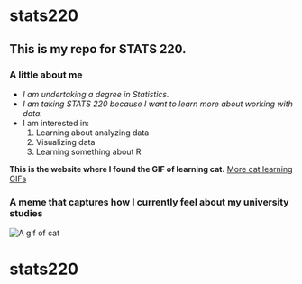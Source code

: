 # stats220

## This is my repo for STATS 220. 

### **A little about me**
- *I am undertaking a degree in Statistics.*
- *I am taking STATS 220 because I want to learn more about working with data.*
- I am interested in:
  1. Learning about analyzing data
  2. Visualizing data
  3. Learning something about R

**This is the website where I found the GIF of learning cat.**
[More cat learning GIFs](https://giphy.com/explore/cat-learning)

### **A meme that captures how I currently feel about my university studies**
![A gif of cat](https://media3.giphy.com/media/v1.Y2lkPTc5MGI3NjExMXZpanFwdjM0Y2V3bTkzZWhlNTM1ODBkcGhmcHg1cGdsd3g0ZjFxayZlcD12MV9pbnRlcm5hbF9naWZfYnlfaWQmY3Q9Zw/JIX9t2j0ZTN9S/giphy.gif)

# stats220
